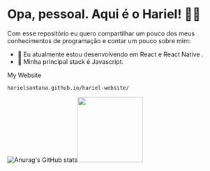 <h1> Opa, pessoal. Aqui é o Hariel! 🎉🎇 </h1>


Com esse repositório eu quero compartilhar um pouco dos meus conhecimentos de programação e contar um pouco sobre mim:

- 🌱 Eu atualmente estou desenvolvendo em React e React Native .
- 🎈 Minha principal stack é Javascript.


<p>My Website</p>

`harielsantana.github.io/hariel-website/`


![Anurag's GitHub stats](https://github-readme-stats.vercel.app/api?username=harielsantana&show_icons=true&theme=flag-india)<img height="150px" src="https://github-readme-stats.vercel.app/api/top-langs/?username=harielsantana&layout=compact&locale=pt-BR&show_icons=true&hide_border=true&hide_title=true&langs_count=6&theme=buefy" />
